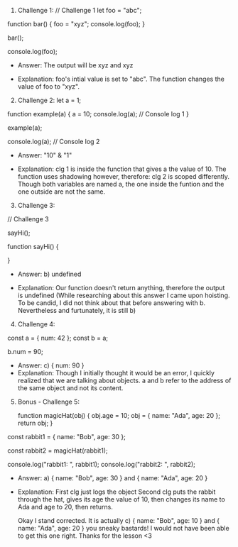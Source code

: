 1. Challenge 1:
   // Challenge 1
   let foo = "abc";

function bar() {
foo = "xyz";
console.log(foo);
}

bar();

console.log(foo);

- Answer:
  The output will be xyz and xyz

- Explanation:
  foo's intial value is set to "abc".
  The function changes the value of foo to "xyz".

<!--  -->

2. Challenge 2:
   let a = 1;

function example(a) {
a = 10;
console.log(a); // Console log 1
}

example(a);

console.log(a); // Console log 2

- Answer:
  "10" & "1"

- Explanation:
  clg 1 is inside the function that gives a the value of 10. The function uses shadowing however, therefore:
  clg 2 is scoped differently. Though both variables are named a, the one inside the funtion and the one outside are not the same.

<!--  -->

3. Challenge 3:

// Challenge 3

sayHi();

function sayHi() {

}

- Answer:
  b) undefined

- Explanation:
  Our function doesn't return anything, therefore the output is undefined
  (While researching about this answer I came upon hoisting. To be candid, I did not think about that before answering with b.
  Nevertheless and furtunately, it is still b)

<!--  -->

4. Challenge 4:

const a = { num: 42 };
const b = a;

b.num = 90;

- Answer:
  c) { num: 90 }
- Explanation:
  Though I initially thought it would be an error, I quickly realized that we are talking about objects.
  a and b refer to the address of the same object and not its content.

<!--  -->

5. Bonus - Challenge 5:

   function magicHat(obj) {
   obj.age = 10;
   obj = { name: "Ada", age: 20 };
   return obj;
   }

const rabbit1 = { name: "Bob", age: 30 };

const rabbit2 = magicHat(rabbit1);

console.log("rabbit1: ", rabbit1);
console.log("rabbit2: ", rabbit2);

- Answer:
  a) { name: "Bob", age: 30 } and { name: "Ada", age: 20 }
- Explanation:
  First clg just logs the object
  Second clg puts the rabbit through the hat, gives its age the value of 10, then changes its name to Ada and age to 20, then returns.

  Okay I stand corrected. It is actually c) { name: "Bob", age: 10 } and { name: "Ada", age: 20 } you sneaky bastards!
  I would not have been able to get this one right. Thanks for the lesson <3
